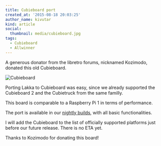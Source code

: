 ```yaml
---
title: Cubieboard port
created_at: '2015-08-18 20:03:25'
author_name: kivutar
kind: article
social:
  thumbnail: media/cubieboard.jpg
tags:
  - Cubieboard
  - Allwinner
---
```


A generous donator from the libretro forums, nicknamed Kozimodo, donated this old Cubieboard.

![Cubieboard](media/cubieboard.jpg)

Porting Lakka to Cubieboard was easy, since we already supported the Cubieboard 2 and the Cubietruck from the same familly.

This board is comparable to a Raspberry Pi 1 in terms of performance.

The port is available in our [nightly builds](http://sources.lakka.tv/nightly/a10.arm/), with all basic functionalities.

I will add the Cubieboard to the list of officially supported platforms just before our future release. There is no ETA yet.

Thanks to Kozimodo for donating this board!
